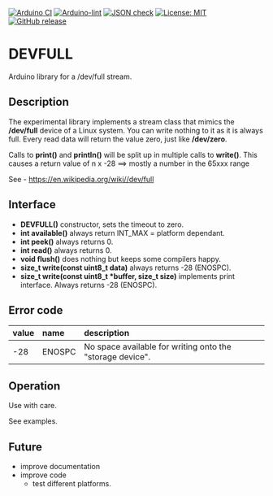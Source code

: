 
[![Arduino CI](https://github.com/RobTillaart/DEVFULL/workflows/Arduino%20CI/badge.svg)](https://github.com/marketplace/actions/arduino_ci)
[![Arduino-lint](https://github.com/RobTillaart/DEVFULL/actions/workflows/arduino-lint.yml/badge.svg)](https://github.com/RobTillaart/DEVFULL/actions/workflows/arduino-lint.yml)
[![JSON check](https://github.com/RobTillaart/DEVFULL/actions/workflows/jsoncheck.yml/badge.svg)](https://github.com/RobTillaart/DEVFULL/actions/workflows/jsoncheck.yml)
[![License: MIT](https://img.shields.io/badge/license-MIT-green.svg)](https://github.com/RobTillaart/DEVFULL/blob/master/LICENSE)
[![GitHub release](https://img.shields.io/github/release/RobTillaart/DEVFULL.svg?maxAge=3600)](https://github.com/RobTillaart/DEVFULL/releases)


# DEVFULL

Arduino library for a /dev/full stream.


## Description

The experimental library implements a stream class that mimics the **/dev/full**
device of a Linux system. You can write nothing to it as it is always full.
Every read data will return the value zero, just like **/dev/zero**.

Calls to **print()** and **println()** will be split up in multiple calls to **write()**.
This causes a return value of n x -28 ==> mostly a number in the 65xxx range

See - https://en.wikipedia.org/wiki//dev/full


## Interface

- **DEVFULL()** constructor, sets the timeout to zero.
- **int available()** always return INT_MAX = platform dependant.
- **int peek()** always returns 0.
- **int read()** always returns 0.
- **void flush()** does nothing but keeps some compilers happy.
- **size_t write(const uint8_t data)** always returns -28 (ENOSPC).
- **size_t write(const uint8_t \*buffer, size_t size)** implements print interface. 
Always returns -28 (ENOSPC).


## Error code

| value | name    | description |
|:------|:--------|:------------|
| -28   | ENOSPC  | No space available for writing onto the "storage device". |



## Operation

Use with care.

See examples.


## Future

- improve documentation
- improve code
  - test different platforms.

